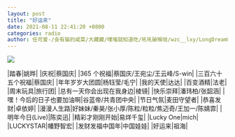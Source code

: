 ```yaml
---
layout: post
title: "好运来"
date: 2021-08-11 22:41:20 +0800
categories: radio
author: 任可爱-/会有猫的咸菜/大藏藏/噗嗤就知道吃/吼吼破喉咙/wzc__lxy/LongDreamRiver/黑矮星-YXY-
---
```

![]({{site.baseurl}}/images/cover_20210811.jpg)

|踏春|姚晔|
|庆祝|蔡国庆|
|365 个祝福|蔡国庆/王宛尘/王云峰/S-win|
|三百六十五个祝福|蔡国庆|
|年年岁岁大团圆|杨钰莹/毛宁|
|我的天使|达达|
|百变酒精|法老|
|周末玩具|旅行团|
|总有一天你会出现在我身边|棱镜|
|快乐崇拜|潘玮柏/张韶涵|
|嘿！今后的日子也要加油啊|谷蓝帝/共青团中央|
|节日气氛|麦田守望者|
|恭喜发财|卓依婷|
|漫漫人生路|好妹妹/秦昊/张小厚/陈粒/粒粒/焦迈奇/王加一/陈婧霏|
|明年今日(Live)|陈奕迅|
|精彩才刚刚开始|易烊千玺|
|Lucky One|mich|
|LUCKYSTAR|幡野智宏|
|发财发福中国年|中国娃娃|
|好运来|祖海|

